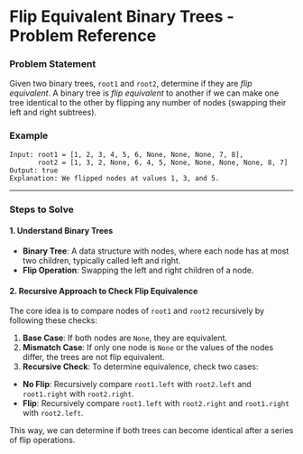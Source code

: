 
# Flip Equivalent Binary Trees - Problem Reference

### Problem Statement

Given two binary trees, `root1` and `root2`, determine if they are *flip equivalent*. A binary tree is *flip equivalent* to another if we can make one tree identical to the other by flipping any number of nodes (swapping their left and right subtrees).

### Example

```plaintext
Input: root1 = [1, 2, 3, 4, 5, 6, None, None, None, 7, 8], 
       root2 = [1, 3, 2, None, 6, 4, 5, None, None, None, None, 8, 7]
Output: true
Explanation: We flipped nodes at values 1, 3, and 5.
```

---

### Steps to Solve
#### 1. Understand Binary Trees

 - **Binary Tree**: A data structure with nodes, where each node has at most two children, typically called left and right.
 - **Flip Operation**: Swapping the left and right children of a node.

#### 2. Recursive Approach to Check Flip Equivalence


The core idea is to compare nodes of `root1` and `root2` recursively by following these checks:

 1. **Base Case**: If both nodes are `None`, they are equivalent.
 2. **Mismatch Case**: If only one node is `None` or the values of the nodes differ, the trees are not flip equivalent.
 3. **Recursive Check**: To determine equivalence, check two cases:
   - **No Flip**: Recursively compare `root1.left` with `root2.left` and `root1.right` with `root2.right`.
   - **Flip**: Recursively compare `root1.left` with `root2.right` and `root1.right` with `root2.left`.

This way, we can determine if both trees can become identical after a series of flip operations.

